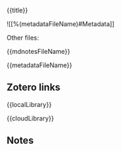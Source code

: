 {{title}}

  

![[%(metadataFileName)#Metadata]]

  

Other files:

{{mdnotesFileName}}

{{metadataFileName}}

  

## Zotero links

{{localLibrary}}

{{cloudLibrary}}

  

## Notes